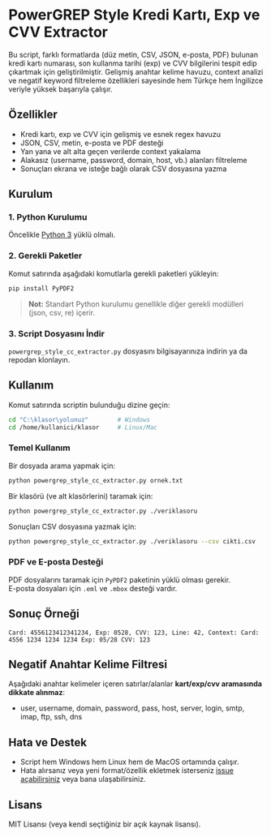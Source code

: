 # PowerGREP Style Kredi Kartı, Exp ve CVV Extractor

Bu script, farklı formatlarda (düz metin, CSV, JSON, e-posta, PDF) bulunan kredi kartı numarası, son kullanma tarihi (exp) ve CVV bilgilerini tespit edip çıkartmak için geliştirilmiştir. Gelişmiş anahtar kelime havuzu, context analizi ve negatif keyword filtreleme özellikleri sayesinde hem Türkçe hem İngilizce veriyle yüksek başarıyla çalışır.

## Özellikler

- Kredi kartı, exp ve CVV için gelişmiş ve esnek regex havuzu
- JSON, CSV, metin, e-posta ve PDF desteği
- Yan yana ve alt alta geçen verilerde context yakalama
- Alakasız (username, password, domain, host, vb.) alanları filtreleme
- Sonuçları ekrana ve isteğe bağlı olarak CSV dosyasına yazma

## Kurulum

### 1. Python Kurulumu

Öncelikle [Python 3](https://www.python.org/downloads/) yüklü olmalı.

### 2. Gerekli Paketler

Komut satırında aşağıdaki komutlarla gerekli paketleri yükleyin:

```bash
pip install PyPDF2
```

> **Not:** Standart Python kurulumu genellikle diğer gerekli modülleri (json, csv, re) içerir.

### 3. Script Dosyasını İndir

`powergrep_style_cc_extractor.py` dosyasını bilgisayarınıza indirin ya da repodan klonlayın.

## Kullanım

Komut satırında scriptin bulunduğu dizine geçin:

```bash
cd "C:\klasor\yolunuz"        # Windows
cd /home/kullanici/klasor     # Linux/Mac
```

### Temel Kullanım

Bir dosyada arama yapmak için:

```bash
python powergrep_style_cc_extractor.py ornek.txt
```

Bir klasörü (ve alt klasörlerini) taramak için:

```bash
python powergrep_style_cc_extractor.py ./veriklasoru
```

Sonuçları CSV dosyasına yazmak için:

```bash
python powergrep_style_cc_extractor.py ./veriklasoru --csv cikti.csv
```

### PDF ve E-posta Desteği

PDF dosyalarını taramak için `PyPDF2` paketinin yüklü olması gerekir.  
E-posta dosyaları için `.eml` ve `.mbox` desteği vardır.

## Sonuç Örneği

```
Card: 4556123412341234, Exp: 0528, CVV: 123, Line: 42, Context: Card: 4556 1234 1234 1234 Exp: 05/28 CVV: 123
```

## Negatif Anahtar Kelime Filtresi

Aşağıdaki anahtar kelimeler içeren satırlar/alanlar **kart/exp/cvv aramasında dikkate alınmaz**:
- user, username, domain, password, pass, host, server, login, smtp, imap, ftp, ssh, dns

## Hata ve Destek

- Script hem Windows hem Linux hem de MacOS ortamında çalışır.
- Hata alırsanız veya yeni format/özellik ekletmek isterseniz [issue açabilirsiniz](https://github.com/<kendi-repo-linkiniz>/issues) veya bana ulaşabilirsiniz.

## Lisans

MIT Lisansı (veya kendi seçtiğiniz bir açık kaynak lisansı).
